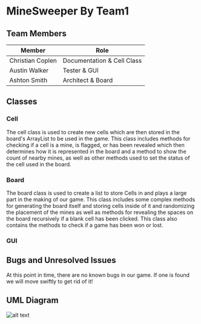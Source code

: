 # MineSweeper By Team1

## Team Members

|Member|Role|
|------|----|
|Christian Coplen|Documentation & Cell Class|
|Austin Walker|Tester & GUI|
|Ashton Smith|Architect & Board|

## Classes

### Cell

The cell class is used to create new cells which are then stored in the board's ArrayList to be used in the game. This class includes methods for checking if a cell is a mine, is flagged, or has been revealed which then determines how it is represented in the board and a method to show the count of nearby mines, as well as other methods used to set the status of the cell used in the board.

### Board

The board class is used to create a list to store Cells in and plays a large part in the making of our game. This class includes some complex methods for generating the board itself and storing cells inside of it and randomizing the placement of the mines as well as methods for revealing the spaces on the board recursively if a blank cell has been clicked. This class also contains the methods to check if a game has been won or lost.

### GUI

## Bugs and Unresolved Issues

At this point in time, there are no known bugs in our game. If one is found we will move swiftly to get rid of it!

## UML Diagram
![alt text](https://raw.githubusercontent.com/cmcoplen/MineSweeper_Team1/master/Images/MineSweeperUML.png)
